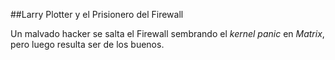 ##Larry Plotter y el Prisionero del Firewall

Un malvado hacker se salta el Firewall sembrando el *kernel panic* en *Matrix*, pero luego resulta ser de los buenos.
